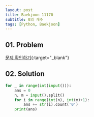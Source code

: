 ```yaml
---
layout: post
title: Baekjoon 11170
subtitle: 0의 개수
tags: [Python, Baekjoon]
---
```


## 01. Problem

[문제 확인하기](https://www.acmicpc.net/problem/11170){:target="_blank"}

## 02. Solution

```Python
for _ in range(int(input())):
    ans = 0
    n, m = input().split()
    for i in range(int(n), int(m)+1):
        ans += str(i).count('0')
    print(ans)
```
